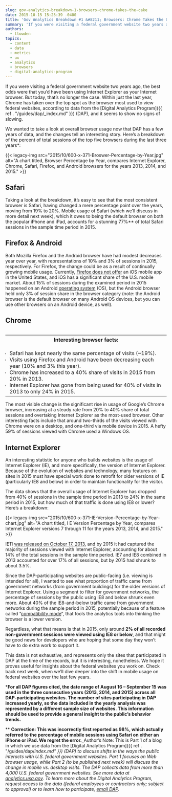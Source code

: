 ```yaml
---
slug: gov-analytics-breakdown-1-browsers-chrome-takes-the-cake
date: 2015-10-15 15:25:39 -0400
title: 'Gov Analytics Breakdown #1 &#8211; Browsers: Chrome Takes the Cake'
summary: 'If you were visiting a federal government website two years ago, the best odds were that you’d have been using Internet Explorer as your Internet browser. But today, that’s no longer the case. Within just the last year, Chrome has taken over the top spot as the browser most used to view federal websites, according to'
authors:
  - tlowden
topics:
  - content
  - data
  - metrics
  - ux
  - analytics
  - browsers
  - digital-analytics-program
---
```


If you were visiting a federal government website two years ago, the best odds were that you’d have been using Internet Explorer as your Internet browser. But today, that’s no longer the case. Within just the last year, Chrome has taken over the top spot as the browser most used to view federal websites, according to data from the [Digital Analytics Program]({{ ref . "/guides/dap/_index.md" }}) (DAP), and it seems to show no signs of slowing.

We wanted to take a look at overall browser usage now that DAP has a few years of data, and the changes tell an interesting story. Here’s a breakdown of the percent of total sessions of the top five browsers during the last three years*:

{{< legacy-img src="2015/10/600-x-371-Broswer-Percentage-by-Year.jpg" alt="A chart titled, Browser Percentage by Year, compares Internet Explorer, Chrome, Safari, Firefox, and Android browsers for the years 2013, 2014, and 2015." >}}

## Safari

Taking a look at the breakdown, it’s easy to see that the most consistent browser is Safari, having changed a mere percentage point over the years, moving from 19% to 20%. Mobile usage of Safari (which we’ll discuss in more detail next week), which it owes to being the default browser on both the popular iPhone and iPad, accounts for a stunning 77%** of total Safari sessions in the sample time period in 2015.

## Firefox & Android

Both Mozilla Firefox and the Android browser have had modest decreases year over year, with representations of 10% and 3% of sessions in 2015, respectively. For Firefox, the change could be as a result of continually growing mobile usage. Currently, [Firefox does not offer](https://support.mozilla.org/en-US/kb/is-firefox-available-iphone-or-ipad) an iOS mobile app in the United States, and iOS has a significant share of the U.S. mobile market. About 15% of sessions during the examined period in 2015 happened on an Android [operating system](https://en.wikipedia.org/wiki/Operating_system) (OS), but the Android browser held only 3% of session share in the browser category (note: the Android browser is the default browser on many Android OS devices, but you can use other browsers on an Android device, as well).

## Chrome

<table id="breakbox" class="bordered" style="margin-left: 5px" width="250" align="right">
  <tr>
    <th>
      <strong>Interesting browser facts:</strong>
    </th>
  </tr>

  <tr>
    <td>
      <ul style="padding-left: 5px;margin-bottom: 0px">
        <li>
          Safari has kept nearly the same percentage of visits (~19%).
        </li>
        <li>
          Visits using Firefox and Android have been decreasing each year (10% and 3% this year).
        </li>
        <li>
          Chrome has increased to a 40% share of visits in 2015 from 20% in 2013.
        </li>
        <li>
          Internet Explorer has gone from being used for 40% of visits in 2013 to only 24% in 2015.
        </li>
      </ul>
    </td>
  </tr>
</table>

The most visible change is the significant rise in usage of Google’s Chrome browser, increasing at a steady rate from 20% to 40% share of total sessions and overtaking Internet Explorer as the most-used browser. Other interesting facts include that around two-thirds of the visits viewed with Chrome were on a desktop, and one-third via mobile device in 2015. A hefty 59% of sessions viewed with Chrome used a Windows OS.

## Internet Explorer

An interesting statistic for anyone who builds websites is the usage of Internet Explorer (IE), and more specifically, the version of Internet Explorer. Because of the evolution of websites and technology, many features on sites in 2015 must have special work done to retrofit for older versions of IE (particularly IE8 and below) in order to maintain functionality for the visitor.

The data shows that the overall usage of Internet Explorer has dropped from 40% of sessions in the sample time period in 2013 to 24% in the same period in 2015, but how much of that traffic is done using IE8 or lower? Here’s a breakdown:

{{< legacy-img src="2015/10/600-x-371-IE-Version-Percentage-by-Year-chart.jpg" alt="A chart titled, I E Version Percentage by Year, compares Internet Explorer versions 7 through 11 for the years 2013, 2014, and 2015." >}}

IE11 [was released on October 17, 2013](https://en.wikipedia.org/wiki/Internet_Explorer_11), and by 2015 it had captured the majority of sessions viewed with Internet Explorer, accounting for about 14% of the total sessions in the sample time period. IE7 and IE8 combined in 2013 accounted for over 17% of all sessions, but by 2015 had shrunk to about 3.5%.

Since the DAP-participating websites are public-facing (i.e. viewing is intended for all), I wanted to see what proportion of traffic came from government networks (from government buildings) for the older versions of Internet Explorer. Using a segment to filter for government networks, the percentage of sessions by the public using IE8 and below shrunk even more. About 40% of the IE8-and-below traffic came from government networks during the sample period in 2015, potentially because of a feature called “[compatibility mode](https://productforums.google.com/forum/#!topic/analytics/JwSRQKSaprM)”, that fools the analytics tools into thinking the browser is a lower version.

Regardless, what that means is that in 2015, only around **2% of all recorded non-government sessions were viewed using IE8 or below**, and that might be good news for developers who are hoping that some day they won’t have to do extra work to support it.

This data is not exhaustive, and represents only the sites that participated in DAP at the time of the records, but it is interesting, nonetheless. We hope it proves useful for insights about the federal websites you work on. Check back next week, when we’ll dive deeper into the shift in mobile usage on federal websites over the last few years.

***For all DAP figures cited, the date range of August 16 &#8211; September 15 was used in the three consecutive years (2013, 2014, and 2015) across all DAP-participating websites. The number of sites participating in DAP increased yearly, so the data included in the yearly analysis was represented by a different sample size of websites. This information should be used to provide a general insight to the public’s behavior trends.**

** **Correction: This was incorrectly first reported as 98%, which actually referred to the percentage of mobile sessions using Safari on either an iPhone or iPad. We regret the error.**_Author’s Note: This is Part 1 of a blog in which we use data from the [Digital Analytics Program]({{ ref . "/guides/dap/_index.md" }}) (DAP) to discuss shifts in the ways the public interacts with U.S. federal government websites. Part 1 focuses on Web browser usage, while Part 2 (to be published next week) will discuss the change in mobile vs. desktop visits. The DAP collects data from more than 4,000 U.S. federal government websites. See more data at [analytics.usa.gov](https://analytics.usa.gov)._
_To learn more about the Digital Analytics Program, request access to the data (federal employees or contractors only; subject to approval) or to learn how to participate, [email DAP](mailto:dap@support.digitalgov.gov)._
